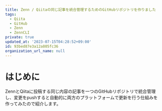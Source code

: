 ```yaml
---
title: Zenn / Qiitaの同じ記事を統合管理するためのGitHubリポジトリを作りました
tags:
  - Qiita
  - GitHub
  - Zenn
  - ZennCLI
private: true
updated_at: '2023-07-15T04:28:52+09:00'
id: 93bed87e3a12a805fc36
organization_url_name: null
---
```


# はじめに

ZennとQiitaに投稿する同じ内容の記事を一つのGitHubリポジトリで統合管理し、変更をpushすると自動的に両方のプラットフォームで更新を行う仕組みを作ってみたので紹介します。

